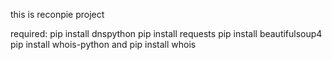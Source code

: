 this is reconpie project

required:
pip install dnspython
pip install requests
pip install beautifulsoup4
pip install whois-python and pip install whois


